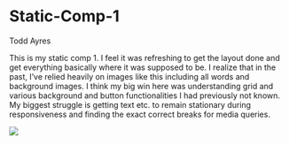 # Static-Comp-1

 

 

Todd Ayres

This is my static comp 1. I feel it was refreshing to get the layout done and get everything basically where it was supposed to be. I realize that in the past, I’ve relied heavily on images like this including all words and background images. I think my big win here was understanding grid and various background and button functionalities I had previously not known. My biggest struggle is getting text etc. to remain stationary during responsiveness and finding the exact correct breaks for media queries.

<img src = desktop/Static-Comp1-Photo>
